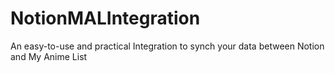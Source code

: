 # NotionMALIntegration

An easy-to-use and practical Integration to synch your data between Notion and My Anime List
